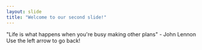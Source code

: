 ```yaml
---
layout: slide
title: "Welcome to our second slide!"
---
```

"Life is what happens when you're busy making other plans" - John Lennon
Use the left arrow to go back!

